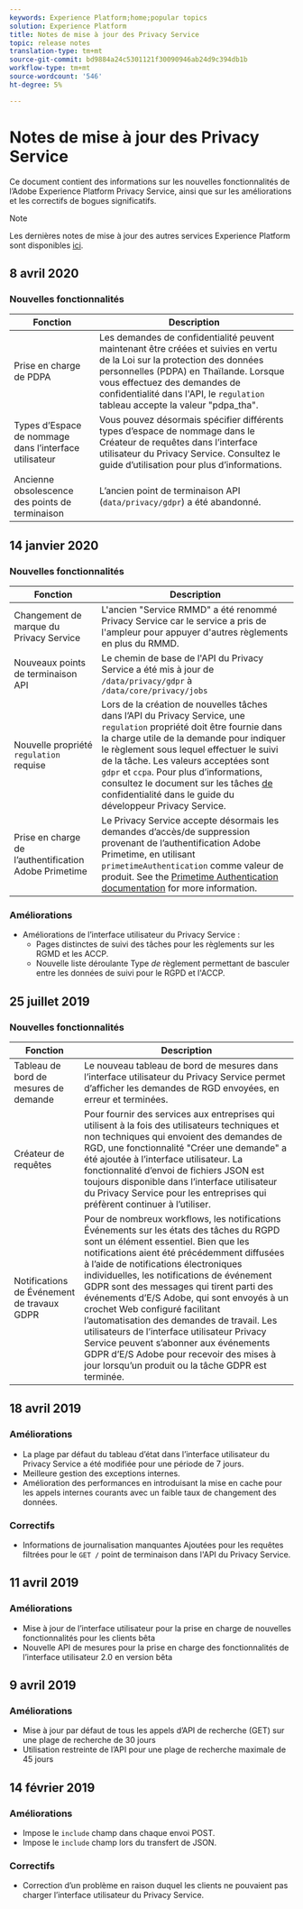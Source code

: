 ```yaml
---
keywords: Experience Platform;home;popular topics
solution: Experience Platform
title: Notes de mise à jour des Privacy Service
topic: release notes
translation-type: tm+mt
source-git-commit: bd9884a24c5301121f30090946ab24d9c394db1b
workflow-type: tm+mt
source-wordcount: '546'
ht-degree: 5%

---
```



# Notes de mise à jour des Privacy Service

Ce document contient des informations sur les nouvelles fonctionnalités de l’Adobe Experience Platform Privacy Service, ainsi que sur les améliorations et les correctifs de bogues significatifs.

>[!NOTE]
>
>Les dernières notes de mise à jour des autres services Experience Platform sont disponibles [ici](../release-notes/latest/latest.md).

## 8 avril 2020

### Nouvelles fonctionnalités

| Fonction | Description |
| --- | --- |
| Prise en charge de PDPA | Les demandes de confidentialité peuvent maintenant être créées et suivies en vertu de la Loi sur la protection des données personnelles (PDPA) en Thaïlande. Lorsque vous effectuez des demandes de confidentialité dans l&#39;API, le `regulation` tableau accepte la valeur &quot;pdpa_tha&quot;. |
| Types d’Espace de nommage dans l’interface utilisateur | Vous pouvez désormais spécifier différents types d’espace de nommage dans le Créateur de requêtes dans l’interface utilisateur du Privacy Service. Consultez le guide [](ui/user-guide.md) d’utilisation pour plus d’informations. |
| Ancienne obsolescence des points de terminaison | L’ancien point de terminaison API (`data/privacy/gdpr`) a été abandonné. |

## 14 janvier 2020

### Nouvelles fonctionnalités

| Fonction | Description |
| --- | --- |
| Changement de marque du Privacy Service | L&#39;ancien &quot;Service RMMD&quot; a été renommé Privacy Service car le service a pris de l&#39;ampleur pour appuyer d&#39;autres règlements en plus du RMMD. |
| Nouveaux points de terminaison API | Le chemin de base de l&#39;API du Privacy Service a été mis à jour de `/data/privacy/gdpr` à `/data/core/privacy/jobs` |
| Nouvelle propriété `regulation` requise | Lors de la création de nouvelles tâches dans l’API du Privacy Service, une `regulation` propriété doit être fournie dans la charge utile de la demande pour indiquer le règlement sous lequel effectuer le suivi de la tâche. Les valeurs acceptées sont `gdpr` et `ccpa`. Pour plus d’informations, consultez le document sur les tâches [de](api/privacy-jobs.md) confidentialité dans le guide du développeur Privacy Service. |
| Prise en charge de l’authentification Adobe Primetime | Le Privacy Service accepte désormais les demandes d’accès/de suppression provenant de l’authentification Adobe Primetime, en utilisant `primetimeAuthentication` comme valeur de produit. See the [Primetime Authentication documentation](http://tve.helpdocsonline.com/how-to-make-a-privacy-request) for more information. |

### Améliorations

* Améliorations de l’interface utilisateur du Privacy Service :
   * Pages distinctes de suivi des tâches pour les règlements sur les RGMD et les ACCP.
   * Nouvelle liste déroulante Type _de_ règlement permettant de basculer entre les données de suivi pour le RGPD et l&#39;ACCP.

## 25 juillet 2019

### Nouvelles fonctionnalités

| Fonction | Description |
| --- | --- |
| Tableau de bord de mesures de demande | Le nouveau tableau de bord de mesures dans l’interface utilisateur du Privacy Service permet d’afficher les demandes de RGD envoyées, en erreur et terminées. |
| Créateur de requêtes | Pour fournir des services aux entreprises qui utilisent à la fois des utilisateurs techniques et non techniques qui envoient des demandes de RGD, une fonctionnalité &quot;Créer une demande&quot; a été ajoutée à l’interface utilisateur. La fonctionnalité d’envoi de fichiers JSON est toujours disponible dans l’interface utilisateur du Privacy Service pour les entreprises qui préfèrent continuer à l’utiliser. |
| Notifications de Événement de travaux GDPR | Pour de nombreux workflows, les notifications Événements sur les états des tâches du RGPD sont un élément essentiel. Bien que les notifications aient été précédemment diffusées à l’aide de notifications électroniques individuelles, les notifications de événement GDPR sont des messages qui tirent parti des événements d’E/S Adobe, qui sont envoyés à un crochet Web configuré facilitant l’automatisation des demandes de travail. Les utilisateurs de l’interface utilisateur Privacy Service peuvent s’abonner aux événements GDPR d’E/S Adobe pour recevoir des mises à jour lorsqu’un produit ou la tâche GDPR est terminée. |

## 18 avril 2019

### Améliorations

* La plage par défaut du tableau d’état dans l’interface utilisateur du Privacy Service a été modifiée pour une période de 7 jours.
* Meilleure gestion des exceptions internes.
* Amélioration des performances en introduisant la mise en cache pour les appels internes courants avec un faible taux de changement des données.

### Correctifs

* Informations de journalisation manquantes Ajoutées pour les requêtes filtrées pour le `GET /` point de terminaison dans l&#39;API du Privacy Service.

## 11 avril 2019

### Améliorations

* Mise à jour de l’interface utilisateur pour la prise en charge de nouvelles fonctionnalités pour les clients bêta
* Nouvelle API de mesures pour la prise en charge des fonctionnalités de l’interface utilisateur 2.0 en version bêta

## 9 avril 2019

### Améliorations

* Mise à jour par défaut de tous les appels d’API de recherche (GET) sur une plage de recherche de 30 jours
* Utilisation restreinte de l’API pour une plage de recherche maximale de 45 jours

## 14 février 2019

### Améliorations

* Impose le `include` champ dans chaque envoi POST.
* Impose le `include` champ lors du transfert de JSON.

### Correctifs

* Correction d’un problème en raison duquel les clients ne pouvaient pas charger l’interface utilisateur du Privacy Service.